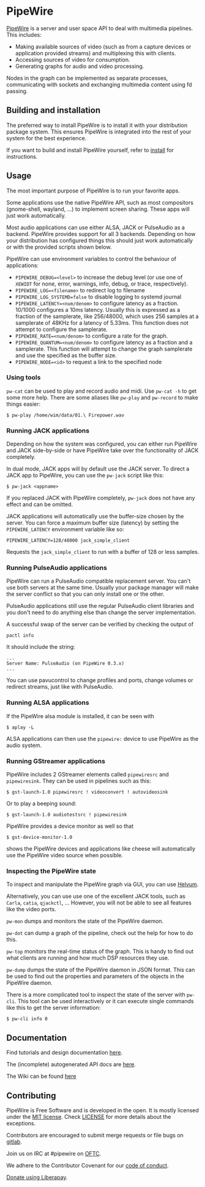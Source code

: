# PipeWire

[PipeWire](https://pipewire.org) is a server and user space API to
deal with multimedia pipelines. This includes:

  - Making available sources of video (such as from a capture devices or
    application provided streams) and multiplexing this with
    clients.
  - Accessing sources of video for consumption.
  - Generating graphs for audio and video processing.

Nodes in the graph can be implemented as separate processes,
communicating with sockets and exchanging multimedia content using fd
passing.

## Building and installation

The preferred way to install PipeWire is to install it with your
distribution package system. This ensures PipeWire is integrated
into the rest of your system for the best experience.

If you want to build and install PipeWire yourself, refer to
[install](INSTALL.md) for instructions.

## Usage

The most important purpose of PipeWire is to run your favorite apps.

Some applications use the native PipeWire API, such as most compositors
(gnome-shell, wayland, ...) to implement screen sharing. These apps will
just work automatically.

Most audio applications can use either ALSA, JACK or PulseAudio as a
backend. PipeWire provides support for all 3 backends. Depending on how
your distribution has configured things this should just work automatically
or with the provided scripts shown below.

PipeWire can use environment variables to control the behaviour of
applications:

* `PIPEWIRE_DEBUG=<level>`         to increase the debug level (or use one of
                                   `XEWIDT` for none, error, warnings, info,
                                   debug, or trace, respectively).
* `PIPEWIRE_LOG=<filename>`        to redirect log to filename
* `PIPEWIRE_LOG_SYSTEMD=false`     to disable logging to systemd journal
* `PIPEWIRE_LATENCY=<num/denom>`   to configure latency as a fraction. 10/1000
                                   configures a 10ms latency. Usually this is
				   expressed as a fraction of the samplerate,
				   like 256/48000, which uses 256 samples at a
				   samplerate of 48KHz for a latency of 5.33ms.
				   This function does not attempt to configure
				   the samplerate.
* `PIPEWIRE_RATE=<num/denom>`      to configure a rate for the graph.
* `PIPEWIRE_QUANTUM=<num/denom>`   to configure latency as a fraction and a
				   samplerate. This function will attempt to change
				   the graph samplerate and use the specified
				   <num> as the buffer size.
* `PIPEWIRE_NODE=<id>`             to request a link to the specified node

### Using tools

`pw-cat` can be used to play and record audio and midi. Use `pw-cat -h` to get
some more help. There are some aliases like `pw-play` and `pw-record` to make
things easier:

```
$ pw-play /home/wim/data/01.\ Firepower.wav
```

### Running JACK applications

Depending on how the system was configured, you can either run PipeWire and
JACK side-by-side or have PipeWire take over the functionality of JACK
completely.

In dual mode, JACK apps will by default use the JACK server. To direct a JACK
app to PipeWire, you can use the `pw-jack` script like this:

```
$ pw-jack <appname>
```

If you replaced JACK with PipeWire completely, `pw-jack` does not have any
effect and can be omitted.

JACK applications will automatically use the buffer-size chosen by the
server. You can force a maximum buffer size (latency) by setting the
`PIPEWIRE_LATENCY` environment variable like so:

```
PIPEWIRE_LATENCY=128/48000 jack_simple_client
```
Requests the `jack_simple_client` to run with a buffer of 128 or
less samples.


### Running PulseAudio applications

PipeWire can run a PulseAudio compatible replacement server. You can't
use both servers at the same time. Usually your package manager will
make the server conflict so that you can only install one or the
other.

PulseAudio applications still use the regular PulseAudio client
libraries and you don't need to do anything else than change the
server implementation.

A successful swap of the server can be verified by checking the
output of

```
pactl info
```
It should include the string:
```
...
Server Name: PulseAudio (on PipeWire 0.3.x)
...
```

You can use pavucontrol to change profiles and ports, change volumes
or redirect streams, just like with PulseAudio.


### Running ALSA applications

If the PipeWire alsa module is installed, it can be seen with

```
$ aplay -L
```

ALSA applications can then use the `pipewire:` device to use PipeWire
as the audio system.

### Running GStreamer applications

PipeWire includes 2 GStreamer elements called `pipewiresrc` and
`pipewiresink`. They can be used in pipelines such as this:

```
$ gst-launch-1.0 pipewiresrc ! videoconvert ! autovideosink
```

Or to play a beeping sound:

```
$ gst-launch-1.0 audiotestsrc ! pipewiresink
```

PipeWire provides a device monitor as well so that

```
$ gst-device-monitor-1.0
```

shows the PipeWire devices and applications like cheese will
automatically use the PipeWire video source when possible.

### Inspecting the PipeWire state

To inspect and manipulate the PipeWire graph via GUI, you can use [Helvum](https://gitlab.freedesktop.org/ryuukyu/helvum).

Alternatively, you can use use one of the excellent JACK tools, such as `Carla`,
`catia`, `qjackctl`, ...
However, you will not be able to see all features like the video
ports.

`pw-mon` dumps and monitors the state of the PipeWire daemon.

`pw-dot` can dump a graph of the pipeline, check out the help for
how to do this.

`pw-top` monitors the real-time status of the graph. This is handy to
find out what clients are running and how much DSP resources they
use.

`pw-dump` dumps the state of the PipeWire daemon in JSON format. This
can be used to find out the properties and parameters of the objects
in the PipeWire daemon.

There is a more complicated tool to inspect the state of the server
with `pw-cli`. This tool can be used interactively or it can execute
single commands like this to get the server information:

```
$ pw-cli info 0
```

## Documentation

Find tutorials and design documentation [here](doc/index.md).

The (incomplete) autogenerated API docs are [here](https://docs.pipewire.org).

The Wiki can be found [here](https://gitlab.freedesktop.org/pipewire/pipewire/-/wikis/home)

## Contributing

PipeWire is Free Software and is developed in the open. It is mostly
licensed under the [MIT license](COPYING). Check [LICENSE](LICENSE) for
more details about the exceptions.

Contributors are encouraged to submit merge requests or file bugs on
[gitlab](https://gitlab.freedesktop.org/pipewire).

Join us on IRC at #pipewire on [OFTC](https://www.oftc.net/).

We adhere to the Contributor Covenant for our [code of conduct](CODE_OF_CONDUCT.md).

[Donate using Liberapay](https://liberapay.com/PipeWire/donate).
